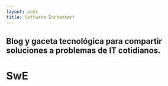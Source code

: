 ```yaml
---
layout: post
title: Software Enchanter!
---
```


## Blog y gaceta tecnológica para compartir soluciones a problemas de IT cotidianos.
# SwE
